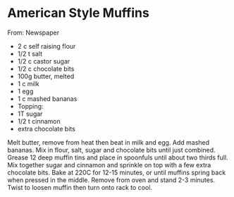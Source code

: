 # American Style Muffins
From: Newspaper

* 2 c self raising flour
* 1/2 t salt
* 1/2 c castor sugar
* 1/2 c chocolate bits
* 100g butter, melted
* 1 c milk
* 1 egg
* 1 c mashed bananas
* Topping:
* 1T sugar
* 1/2 t cinnamon
* extra chocolate bits

Melt butter, remove from heat then beat in milk and egg.  Add mashed bananas. Mix in flour, salt, sugar and chocolate bits until just combined.  Grease 12 deep muffin tins and place in spoonfuls until about two thirds full.  Mix together sugar and cinnamon and sprinkle on top with a few extra chocolate bits.  Bake at 220C for 12-15 minutes, or until muffins spring back when pressed in the middle.  Remove from oven and stand 2-3 minutes.  Twist to loosen muffin then turn onto rack to cool.

